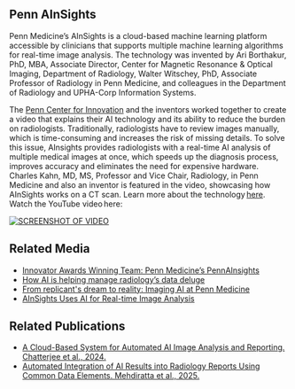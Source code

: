 ## Penn AInSights
Penn Medicine’s AInSights is a cloud-based machine learning platform accessible by clinicians that supports multiple machine learning algorithms for real-time image analysis. The technology was invented by Ari Borthakur, PhD, MBA, Associate Director, Center for Magnetic Resonance & Optical Imaging, Department of Radiology, Walter Witschey, PhD, Associate Professor of Radiology in Penn Medicine, and colleagues in the Department of Radiology and UPHA-Corp Information Systems.

The [Penn Center for Innovation](https://pci.upenn.edu/) and the inventors worked together to create a video that explains their AI technology and its ability to reduce the burden on radiologists. Traditionally, radiologists have to review images manually, which is time-consuming and increases the risk of missing details. To solve this issue, AInsights provides radiologists with a real-time AI analysis of multiple medical images at once, which speeds up the diagnosis process, improves accuracy and eliminates the need for expensive hardware. Charles Kahn, MD, MS, Professor and Vice Chair, Radiology, in Penn Medicine and also an inventor is featured in the video, showcasing how AInSights works on a CT scan. Learn more about the technology [here](https://upenn.technologypublisher.com/technology/51023). Watch the YouTube video here:

[![SCREENSHOT OF VIDEO](https://img.youtube.com/vi/p0J3yzAA0zA/0.jpg)](https://youtu.be/p0J3yzAA0zA)


## Related Media
* [Innovator Awards Winning Team: Penn Medicine’s PennAInsights](https://www.hcinnovationgroup.com/imaging/artificial-intelligence/article/55284657/innovator-awards-winning-team-penn-medicines-pennainsights)
* [How AI is helping manage radiology’s data deluge](https://www.healthcareitnews.com/blog/how-ai-helping-manage-radiology-s-data-deluge)
* [From replicant's dream to reality: Imaging AI at Penn Medicine](https://www.pennmedicine.org/news/news-blog/2024/october/from-replicants-dream-to-reality-imaging-ai-at-penn-medicine)
* [AInSights Uses AI for Real-time Image Analysis](https://pci.upenn.edu/featured-technology-penn-medicine-ainsights-technology/)



## Related Publications
* [A Cloud-Based System for Automated AI Image Analysis and Reporting. Chatterjee et al., 2024.](https://pubmed.ncbi.nlm.nih.gov/39085717/)
* [Automated Integration of AI Results into Radiology Reports Using Common Data Elements. Mehdiratta et al., 2025.](https://pubmed.ncbi.nlm.nih.gov/39871037/)
